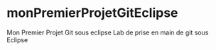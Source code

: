 # monPremierProjetGitEclipse
Mon Premier Projet Git sous eclipse
 Lab de prise en main de git sous
Eclipse
